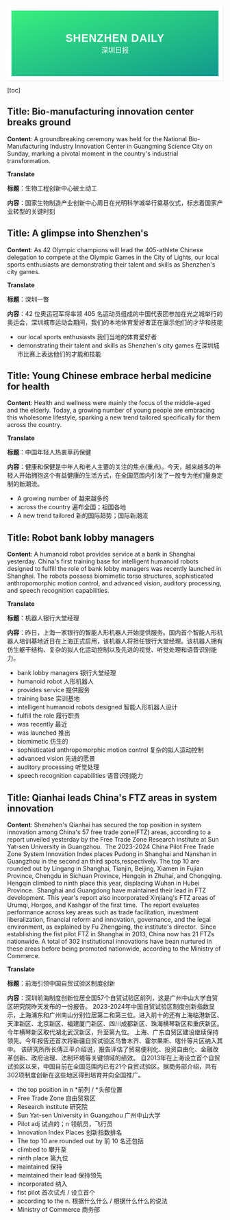 <div style="font-family: 'Kanit', sans-serif;text-align: center;border: 10px solid #fff;box-shadow: 1px 1px 2px #e6e6e6;background: linear-gradient(to left top, #11998e, #38ef7d); padding: 50px 0;">
<div style="color: #fff;">
    <h3 style="font-size: 25px;font-weight: 600;letter-spacing: 1px;text-transform: uppercase;margin: 0;">
       Shenzhen Daily
    </h3>
    <span style="font-size: 16px;text-transform: capitalize;">
    	深圳日报
    </span>
</div>
</div>

[toc]

## Title: Bio-manufacturing innovation center breaks ground

**Content**: A groundbreaking ceremony was held for the National Bio-Manufacturing Industry Innovation Center in Guangming Science City on Sunday, marking a pivotal moment in the country's industrial transformation.



**Translate**

**标题**：生物工程创新中心破土动工

**内容**：国家生物制造产业创新中心周日在光明科学城举行奠基仪式，标志着国家产业转型的关键时刻





## Title: A glimpse into Shenzhen's

**Content**: As 42 Olympic champions will lead the 405-athlete Chinese delegation to compete at the Olympic Games in the City of Lights, our local sports enthusiasts are demonstrating their talent and skills as Shenzhen's city games.



**Translate**

**标题**：深圳一瞥

**内容**：42 位奥运冠军将率领 405 名运动员组成的中国代表团参加在光之城举行的奥运会，深圳城市运动会期间，我们的本地体育爱好者正在展示他们的才华和技能

- our local sports enthusiasts  我们当地的体育爱好者
- demonstrating their talent and skills as Shenzhen's city games 在深圳城市比赛上表达他们的才能和技能



## Title: Young Chinese embrace herbal medicine for health

**Content**: Health and wellness were mainly the focus of the middle-aged and the elderly. Today, a growing number of young people are embracing this wholesome lifestyle, sparking a new trend tailored specifically for them across the country.



**Translate**

**标题**：中国年轻人热衷草药保健

**内容**：健康和保健是中年人和老人主要的关注的焦点(重点)。今天，越来越多的年轻人开始拥抱这个有益健康的生活方式，在全国范围内引发了一股专为他们量身定制的新潮流。

- A growing number of 越来越多的
- across the country 遍布全国；祖国各地
- A new trend tailored 新的国际趋势；国际新潮流





## Title: Robot bank lobby managers

**Content**: A humanoid robot provides service at a bank in Shanghai yesterday. China's first training base for intelligent humanoid robots designed to fulfill the role of bank lobby managers was recently launched in Shanghai. The robots possess biomimetic torso structures, sophisticated anthropomorphic motion control, and advanced vision, auditory processing, and speech recognition capabilities.



**Translate**

**标题**：机器人银行大堂经理

**内容**：昨日，上海一家银行的智能人形机器人开始提供服务。国内首个智能人形机器人培训基地近日在上海正式启用，该机器人将担任银行大堂经理。该机器人拥有仿生躯干结构、复杂的拟人化运动控制以及先进的视觉、听觉处理和语音识别能力。

- bank lobby managers 银行大堂经理
- humanoid robot 人形机器人
- provides service 提供服务
- training base 实训基地
- intelligent humanoid robots designed 智能人形机器人设计
- fulfill the role 履行职责
- was recently 最近
- was launched 推出
- biomimetic 仿生的
- sophisticated anthropomorphic motion control 复杂的拟人运动控制
- advanced vision 先进的愿景
- auditory processing 听觉处理
- speech recognition capabilities 语音识别能力



## Title: Qianhai leads China's FTZ areas in system innovation

**Content**: Shenzhen's Qianhai has secured the top position in system innovation among China's 57 free trade zone(FTZ) areas, according to a report unveiled yesterday by the Free Trade Zone Research institute at Sun Yat-sen University in Guangzhou.
​	The 2023-2024 China Pilot Free Trade Zone System Innovation Index places Pudong in Shanghai and Nanshan in Guangzhou in the second an third spots,respectively. The top 10 are rounded out by Lingang in Shanghai, Tianjin, Beijing, Xiamen in Fujian Province, Chengdu in Sichuan Province, Hengqin in Zhuhai, and Chongqing. Hengqin climbed to ninth place this year, displacing Wuhan in Hubei Province.
​	Shanghai and Guangdong have maintained their lead in FTZ development. This year's report also incorporated Xinjiang's FTZ areas of Urumqi, Horgos, and Kashgar of the first time.
​	The report evaluates performance across key areas such as trade facilitation, investment liberalization, financial reform and innovation, governance, and the legal environment, as explained by Fu Zhengping, the institute's director.
​	Since establishing the fist pilot FTZ in Shanghai in 2013, China now has 21 FTZs nationwide. A total of 302 institutional innovations have bean nurtured in these areas before being promoted nationwide, according to the Ministry of Commerce.



**Translate**

**标题**：前海引领中国自贸试验区制度创新

**内容**：深圳前海制度创新位居全国57个自贸试验区前列，这是广州中山大学自贸区研究院昨天发布的一份报告。	2023-2024年中国自贸试验区制度创新指数显示，上海浦东和广州南山分别位居第二和第三位。进入前十的还有上海临港新区、天津新区、北京新区、福建厦门新区、四川成都新区、珠海横琴新区和重庆新区。今年横琴新区取代湖北武汉新区，升至第九位。
	上海、广东自贸区建设继续保持领先。今年报告还首次将新疆自贸试验区乌鲁木齐、霍尔果斯、喀什等片区纳入其中。
	该研究所所长傅正平介绍说，报告评估了贸易便利化、投资自由化、金融改革创新、政府治理、法制环境等关键领域的绩效。
	自2013年在上海设立首个自贸试验区以来，中国目前在全国范围内已有21个自贸试验区。据商务部介绍，共有302项制度创新在这些地区得到培育并向全国推广。




- the top position in n  *前列 / *头部位置
- Free Trade Zone 自由贸易区
- Research institute 研究院
- Sun Yat-sen University in Guangzhou 广州中山大学
- Pilot adj 试点的；n 领航员，飞行员
- Innovation Index Places 创新指数排名
- The top 10 are rounded out by 前 10 名还包括
- climbed to 攀升至
- ninth place 第九位
- maintained 保持
- maintained their lead 保持领先
- incorporated 纳入
- fist pilot 首次试点 / 设立首个
- according to the n. 根据什么什么 / 根据什么什么的说法
- Ministry of Commerce 商务部



